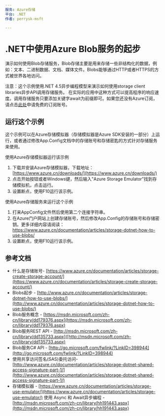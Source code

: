 ```yaml
---
服务: Azure存储
平台: .NET
作者: perrysk-msft

---
```


# .NET中使用Azure Blob服务的起步

演示如何使用Blob存储服务，Blob存储主要是用来存储一些非结构化的数据，例如：文本、二进制数据、文档、媒体文件。Blobs能够通过HTTP或者HTTPS的方式被世界各地访问。

注意：这个示例使用.NET 4.5异步编程模型来演示如何使用storage client libraries异步API调用存储服务。 在实际的应用中这种方式可以提高程序的响应速度。调用存储服务只要添加关键字await为前缀即可。如果您还没有Azure订阅，请点击[此处](https://www.azure.cn/pricing/1rmb-trial/)申请免费的订阅账号。

## 运行这个示例

这个示例可以在Azure存储模拟器（存储模拟器是Azure SDK安装的一部分）上运行，或者通过修改App.Config文档中的存储账号和存储密匙的方式针对存储服务来使用。 
   
使用Azure存储模拟器运行该示例

1. 下载并安装Azure存储模拟器，下载地址： [https://www.azure.cn/downloads/](https://www.azure.cn/downloads/) 
2. 点击开始按钮或者Windows键，然后输入"Azure Storage Emulator"找到存储模拟机，点击运行。
3. 设置断点，使用F10运行该示例。

使用Azure存储服务来运行这个示例

1. 打来AppConfig文件然后使用第二个连接字符串。
2. 在Azure门户网站上创建存储账号，然后修改App.Config的存储账号和存储密钥。更多详细内容请阅读：https://www.azure.cn/documentation/articles/storage-dotnet-how-to-use-blobs/
3. 设置断点，使用F10运行该示例。


## 参考文档

- 什么是存储账号- [https://www.azure.cn/documentation/articles/storage-create-storage-account/](https://www.azure.cn/documentation/articles/storage-create-storage-account/)
- Blobs起步 - [http://www.azure.cn/documentation/articles/storage-dotnet-how-to-use-blobs/](http://www.azure.cn/documentation/articles/storage-dotnet-how-to-use-blobs/)
- Blob服务概念 - [https://msdn.microsoft.com/zh-cn/library/dd179376.aspx](https://msdn.microsoft.com/zh-cn/library/dd179376.aspx) 
- Blob服务REST API - [http://msdn.microsoft.com/zh-cn/library/dd135733.aspx]([http://msdn.microsoft.com/zh-cn/library/dd135733.aspx)
- Blob服务C# API - [http://go.microsoft.com/fwlink/?LinkID=398944](http://go.microsoft.com/fwlink/?LinkID=398944)
- 使用共享访问签名(SAS)委托访问- [http://www.azure.cn/documentation/articles/storage-dotnet-shared-access-signature-part-1/](http://www.azure.cn/documentation/articles/storage-dotnet-shared-access-signature-part-1/)
- 存储模拟器 - [https://www.azure.cn/documentation/articles/storage-use-emulator/](https://www.azure.cn/documentation/articles/storage-use-emulator/)
使用 Async 和 Await异步编程  - [http://msdn.microsoft.com/zh-cn/library/hh191443.aspx](http://msdn.microsoft.com/zh-cn/library/hh191443.aspx)
